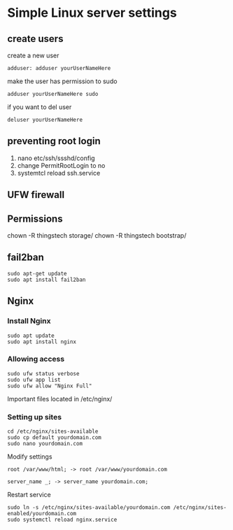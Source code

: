 <a name="#Linux"></a>
# Simple Linux server settings

## create users
create a new user
```
adduser: adduser yourUserNameHere
```
make the user has permission to sudo
```
adduser yourUserNameHere sudo
```

if you want to del user
```
deluser yourUserNameHere
```

## preventing root login
1. nano etc/ssh/ssshd/config
2. change PermitRootLogin to no
3. systemtcl reload ssh.service

## UFW firewall


## Permissions
chown -R thingstech storage/
chown -R thingstech bootstrap/

## fail2ban
```
sudo apt-get update
sudo apt install fail2ban
```

## Nginx
### Install Nginx
```
sudo apt update
sudo apt install nginx
```

### Allowing access
```
sudo ufw status verbose
sudo ufw app list
sudo ufw allow "Nginx Full"
```

Important files located in /etc/nginx/

### Setting up sites
```
cd /etc/nginx/sites-available
sudo cp default yourdomain.com
sudo nano yourdomain.com
```

Modify settings
```
root /var/www/html; -> root /var/www/yourdomain.com

server_name _; -> server_name yourdomain.com;
```

Restart service
```
sudo ln -s /etc/nginx/sites-available/yourdomain.com /etc/nginx/sites-enabled/yourdomain.com
sudo systemctl reload nginx.service
```


